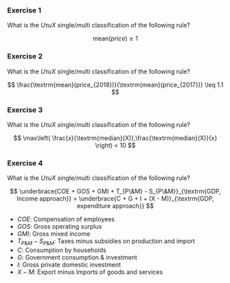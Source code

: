 
### Exercise 1

What is the $U\tau uX$ $s$ingle/$m$ulti classification of the following rule?

$$
\textrm{mean}(price) \geq 1  
$$

### Exercise 2

What is the $U\tau uX$ $s$ingle/$m$ulti classification of the following rule?

$$
\frac{\textrm{mean}(price_{2018})}{\textrm{mean}(price_{2017})} \leq 1.1  
$$

### Exercise 3

What is the $U\tau uX$ $s$ingle/$m$ulti classification of the following rule?

$$
\max\left(
\frac{x}{\textrm{median}(X)},\frac{\textrm{median}(X)}{x}
\right) < 10
$$

### Exercise 4

What is the $U\tau uX$ $s$ingle/$m$ulti classification of the following rule?

$$
\underbrace{COE + GOS + GMI + T_{P\&M} - S_{P\&M}}_{\textrm{GDP, Income approach}} = 
\underbrace{C + G + I + (X - M)}_{\textrm{GDP, expenditure approach}}
$$


- $COE$: Compensation of employees
- $GOS$: Gross operating surplus
- $GMI$: Gross mixed income
- $T_{P\&M}-S_{P\&M}$: Taxes minus subsidies on production and import
- $C$: Consumption by households
- $G$: Government consumption & investment
- $I$: Gross private domestic investment
- $X-M$: Export minus Imports of goods and services




